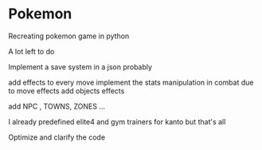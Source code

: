 # Pokemon
Recreating pokemon game in python

A lot left to do

Implement a save system in a json probably

add effects to every move
implement the stats manipulation in combat due to move effects
add objects effects

add NPC , TOWNS, ZONES ...

I already predefined elite4 and gym trainers for kanto but that's all


Optimize and clarify the code 
